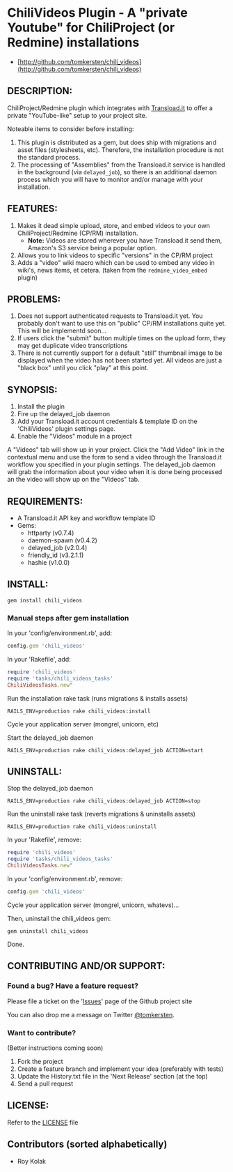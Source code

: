 # ChiliVideos Plugin - A "private Youtube" for ChiliProject (or Redmine) installations

* [http://github.com/tomkersten/chili_videos](http://github.com/tomkersten/chili_videos)

## DESCRIPTION:

ChiliProject/Redmine plugin which integrates with [Transload.it](http://transload.it)
to offer a private "YouTube-like" setup to your project site.

Noteable items to consider before installing:

1. This plugin is distributed as a gem, but does
   ship with migrations and asset files (stylesheets, etc). Therefore,
   the installation procedure is not the standard process.
1. The processing of "Assemblies" from the Transload.it service is
   handled in the background (via `delayed_job`), so there is an
   additional daemon process which you will have to monitor and/or
   manage with your installation.

## FEATURES:

1. Makes it dead simple upload, store, and embed videos to your own
   ChiliProject/Redmine (CP/RM) installation.
   - **Note:** Videos are stored wherever you have Transload.it send them,
       Amazon's S3 service being a popular option.
1. Allows you to link videos to specific "versions" in the CP/RM
   project
1. Adds a "video" wiki macro which can be used to embed any video in
   wiki's, news items, et cetera. (taken from the `redmine_video_embed`
   plugin)

## PROBLEMS:

1. Does not support authenticated requests to Transload.it yet. You
   probably don't want to use this on "public" CP/RM installations
   quite yet. This will be implementd soon...
1. If users click the "submit" button multiple times on the upload
   form, they may get duplicate video transcriptions
1. There is not currently support for a default "still" thumbnail image
   to be displayed when the video has not been started yet. All videos
   are just a "black box" until you click "play" at this point.

## SYNOPSIS:

1. Install the plugin
1. Fire up the delayed\_job daemon
1. Add your Transload.it account credentials & template ID on the
   'ChiliVideos' plugin settings page.
1. Enable the "Videos" module in a project

A "Videos" tab will show up in your project. Click the "Add Video" link
in the contextual menu and use the form to send a video through the
Transload.it workflow you specified in your plugin settings. The
delayed\_job daemon will grab the information about your video when
it is done being processed an the video will show up on the "Videos" tab.

## REQUIREMENTS:

* A Transload.it API key and workflow template ID
* Gems:
  - httparty (v0.7.4)
  - daemon-spawn (v0.4.2)
  - delayed\_job (v2.0.4)
  - friendly\_id (v3.2.1.1)
  - hashie (v1.0.0)

## INSTALL:

```
gem install chili_videos
```

### Manual steps after gem installation

In your 'config/environment.rb', add:

``` ruby
config.gem 'chili_videos'
```

In your 'Rakefile', add:

``` ruby
require 'chili_videos'
require 'tasks/chili_videos_tasks'
ChiliVideosTasks.new"
```

Run the installation rake task (runs migrations & installs assets)

```
RAILS_ENV=production rake chili_videos:install
```

Cycle your application server (mongrel, unicorn, etc)

Start the delayed\_job daemon

```
RAILS_ENV=production rake chili_videos:delayed_job ACTION=start
```

## UNINSTALL:

Stop the delayed\_job daemon

```
RAILS_ENV=production rake chili_videos:delayed_job ACTION=stop
```

Run the uninstall rake task (reverts migrations & uninstalls assets)

```
RAILS_ENV=production rake chili_videos:uninstall
```

In your 'Rakefile', remove:

``` ruby
require 'chili_videos'
require 'tasks/chili_videos_tasks'
ChiliVideosTasks.new"
```

In your 'config/environment.rb', remove:

``` ruby
config.gem 'chili_videos'
```

Cycle your application server (mongrel, unicorn, whatevs)...

Then, uninstall the chili_videos gem:

```
gem uninstall chili_videos
```

Done.

## CONTRIBUTING AND/OR SUPPORT:

### Found a bug? Have a feature request?

Please file a ticket on the '[Issues](https://github.com/tomkersten/chili_videos/issues)'
page of the Github project site

You can also drop me a message on Twitter [@tomkersten](http://twitter.com/tomkersten).
### Want to contribute?

(Better instructions coming soon)
1. Fork the project
1. Create a feature branch and implement your idea (preferably with
   tests)
1. Update the History.txt file in the 'Next Release' section (at the top)
1. Send a pull request

## LICENSE:

Refer to the [LICENSE](https://github.com/tomkersten/chili_videos/blob/master/LICENSE) file

## Contributors (sorted alphabetically)

* Roy Kolak
